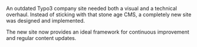 An outdated Typo3 company site needed both a visual and a technical overhaul. Instead of sticking with that stone age CMS, a completely new site was designed and implemented.

The new site now provides an ideal framework for continuous improvement and regular content updates.